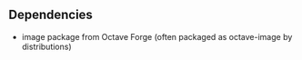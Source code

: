 ## Dependencies

- image package from Octave Forge (often packaged as octave-image by distributions)
